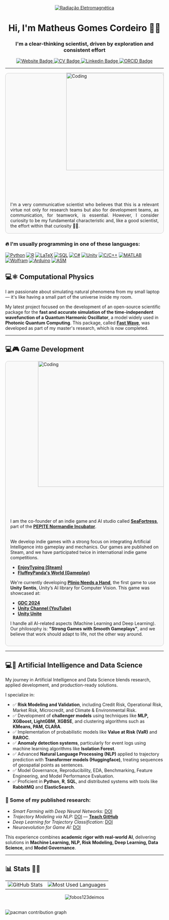 <p align="center">
  <a href="https://github.com/fobos123deimos">
    <img src="https://github.com/user-attachments/assets/fe0c163b-9fa3-4ec5-8e32-6fcc829a0fe1" alt="Radiação Eletromagnética">
  </a>
</p>

<h1 align="center">Hi, I'm Matheus Gomes Cordeiro 👨‍🔬</h1>
<h3 align="center">I'm a clear-thinking scientist, driven by exploration and consistent effort</h3>

<p align="center">
  <a href="https://matheuscordeiro.com">
    <img src="https://img.shields.io/badge/MC-Website-333333?style=for-the-badge&labelColor=333333" alt="Website Badge">
  </a>
  <a href="https://github.com/fobos123deimos/fobos123deimos/blob/main/MatheusCordeiroCv.pdf">
    <img src="https://img.shields.io/badge/-CV-D14836?style=for-the-badge&logo=ReadTheDocs&logoColor=white" alt="CV Badge">
  </a>
  <a href="https://www.linkedin.com/in/matheus-cordeiro-meng-453373ba/">
    <img src="https://img.shields.io/badge/-LinkedIn-0077B5?style=for-the-badge&logo=LinkedIn&logoColor=white" alt="Linkedin Badge">
  </a>
  <a href="https://orcid.org/0000-0001-5318-5158">
    <img src="https://img.shields.io/badge/-ORCID-A6CE39?style=for-the-badge&logo=ORCID&logoColor=white" alt="ORCID Badge">
  </a>
</p>


---

<img align="right" alt="Coding" width="310" src="https://github.com/user-attachments/assets/30fd88cb-fd19-4753-be7b-69ec26549321" style="margin-left: 250px; margin-bottom: 100px;">


<div style="border: 1px solid #ccc; padding: 15px; margin: 15px 0; border-radius: 10px; background-color: #f9f9f9; text-align: justify;">
  I'm a very communicative scientist who believes that this is a relevant virtue not only for research teams but also for development teams, as communication, for teamwork, is essential. However, I consider curiosity to be my fundamental characteristic and, like a good scientist, the effort within that curiosity 🔭🌱.
</div>




### 🔥 I'm usually programming in one of these languages:

[![Python](https://img.shields.io/badge/Python-3776AB?style=flat-square&logo=python&logoColor=white)](https://github.com/fobos123deimos?tab=repositories&q=&type=&language=python&sort=)
[![R](https://img.shields.io/badge/R-276DC3?style=flat-square&logo=r&logoColor=white)](https://github.com/fobos123deimos?tab=repositories&q=&type=&language=r&sort=)
[![LaTeX](https://img.shields.io/badge/LaTeX-008080?style=flat-square&logo=latex&logoColor=white)](https://github.com/fobos123deimos?tab=repositories&q=latex)
[![SQL](https://img.shields.io/badge/SQL-4169E1?style=flat-square&logo=postgresql&logoColor=white)](https://github.com/fobos123deimos?tab=repositories&q=&type=&language=sql&sort=)
[![C#](https://img.shields.io/badge/C%23-512BD4?style=flat-square&logo=csharp&logoColor=white)](https://github.com/fobos123deimos?tab=repositories&q=&type=&language=csharp&sort=)
[![Unity](https://img.shields.io/badge/Unity-000000?style=flat-square&logo=unity&logoColor=white)](https://github.com/fobos123deimos?tab=repositories&q=&type=&language=unity&sort=)
[![C/C++](https://img.shields.io/badge/C/C++-A8B9CC?style=flat-square&logo=c&logoColor=black)](https://github.com/fobos123deimos?tab=repositories&q=c)
[![MATLAB](https://img.shields.io/badge/MATLAB-FF6600?style=flat-square&logo=mathworks&logoColor=white)](https://github.com/fobos123deimos?tab=repositories&q=&type=&language=matlab&sort=)
[![Wolfram](https://img.shields.io/badge/Mathematica-DD1100?style=flat-square&logo=wolfram&logoColor=white)](https://github.com/fobos123deimos?tab=repositories&q=&type=&language=wolfram&sort=)
[![Arduino](https://img.shields.io/badge/Arduino-00979D?style=flat-square&logo=arduino&logoColor=white)](https://github.com/fobos123deimos?tab=repositories&q=&type=&language=arduino&sort=)
[![ASM](https://img.shields.io/badge/Assembly-333333?style=flat-square)](https://github.com/fobos123deimos?tab=repositories&q=&type=&language=assembly&sort=)

## 💻⚛️ Computational Physics


I am passionate about simulating natural phenomena from my small laptop — it's like having a small part of the universe inside my room.

My latest project focused on the development of an open-source scientific package for the **fast and accurate simulation of the time-independent wavefunction of a Quantum Harmonic Oscillator**, a model widely used in **Photonic Quantum Computing**. This package, called [**Fast Wave**](https://pypi.org/project/fast-wave/), was developed as part of my master's research, which is now completed.

---

## 💻🎮 Game Development

<img align="right" alt="Coding" width="400" src="https://github.com/user-attachments/assets/f99e84c7-0521-4a6d-a00f-f5ad5ab9785c" style="margin-left: 250px; margin-bottom: 100px;">


<div style="border: 1px solid #ccc; padding: 15px; margin: 15px 0; border-radius: 10px; background-color: #f9f9f9; text-align: left; max-width: 800px;">
  I am the co-founder of an indie game and AI studio called <a href="https://beacons.ai/seafortress/home"><strong>SeaFortress</strong></a>, part of the <a href="https://www.linkedin.com/company/pepite-normandie/posts/?feedView=all"><strong>PEPITE Normandie Incubator</strong></a>.<br><br>

  We develop indie games with a strong focus on integrating Artificial Intelligence into gameplay and mechanics. Our games are published on Steam, and we have participated twice in international indie game competitions.
  <ul>
    <li><a href="https://store.steampowered.com/agecheck/app/1956410/"><strong>EnjoyTyping (Steam)</strong></a></li>
    <li><a href="https://www.youtube.com/watch?v=odeQ9Qs_zio&t=14s"><strong>FluffeyPanda's World (Gameplay)</strong></a></li>
  </ul>

  We're currently developing <a href="https://store.steampowered.com/app/2671760/Plinio_Needs_a_Hand/"><strong>Plinio Needs a Hand</strong></a>, the first game to use <strong>Unity Sentis</strong>, Unity’s AI library for Computer Vision. This game was showcased at:
  <ul>
    <li><a href="https://www.linkedin.com/feed/update/urn:li:activity:7176392039217934336/"><strong>GDC 2024</strong></a></li>
    <li><a href="https://www.youtube.com/watch?v=7uU_TxSyINI&t=787s"><strong>Unity Channel (YouTube)</strong></a></li>
    <li><a href="https://www.youtube.com/watch?v=T-sbHvDF6Bw&t=474s"><strong>Unity Unite</strong></a></li>
  </ul>

  I handle all AI-related aspects (Machine Learning and Deep Learning). Our philosophy is: <strong>"Strong Games with Smooth Gameplays"</strong>, and we believe that work should adapt to life, not the other way around.
</div>

---

## 💻🧠 Artificial Intelligence and Data Science


My journey in Artificial Intelligence and Data Science blends research, applied development, and production-ready solutions.

I specialize in:

- ✅ **Risk Modeling and Validation**, including Credit Risk, Operational Risk, Market Risk, Microcredit, and Climate & Environmental Risk.
- ✅ Development of **challenger models** using techniques like **MLP, XGBoost, LightGBM, XGBSE**, and clustering algorithms such as **KMeans, PAM, CLARA**.
- ✅ Implementation of probabilistic models like **Value at Risk (VaR)** and **RAROC**.
- ✅ **Anomaly detection systems**, particularly for event logs using machine learning algorithms like **Isolation Forest**.
- ✅ Advanced **Natural Language Processing (NLP)** applied to trajectory prediction with **Transformer models (Huggingface)**, treating sequences of geospatial points as sentences.
- ✅ Model Governance, Reproducibility, EDA, Benchmarking, Feature Engineering, and Model Performance Evaluation.
- ✅ Proficient in **Python**, **R**, **SQL**, and distributed systems with tools like **RabbitMQ** and **ElasticSearch**.

### 🔬 Some of my published research:

- *Smart Farming with Deep Neural Networks:* [DOI](https://www.sciencedirect.com/science/article/abs/pii/S0167739X21004428?via%3Dihub)  
- *Trajectory Modeling via NLP:* [DOI](https://www.mdpi.com/1424-8220/22/19/7475) — [**Teach GitHub**](https://github.com/InsightLab/teach)  
- *Deep Learning for Trajectory Classification:* [DOI](https://www.scitepress.org/Link.aspx?doi=10.5220/0010227906640671)  
- *Neuroevolution for Game AI:* [DOI](https://www.sbgames.org/sbgames2019/files/papers/ComputacaoFull/198468.pdf)  

This experience combines **academic rigor with real-world AI**, delivering solutions in **Machine Learning, NLP, Risk Modeling, Deep Learning, Data Science**, and **Model Governance**.

---

## 📊 Stats :man_technologist:

<div align="center">
  <table>
    <tr>
      <td>
        <img src="https://github-readme-stats.vercel.app/api?username=fobos123deimos&show_icons=true&theme=radical" alt="GitHub Stats" />
      </td>
      <td>
        <img src="https://github-readme-stats.vercel.app/api/top-langs?username=fobos123deimos&layout=compact&card_width=400" alt="Most Used Languages" />
      </td>
    </tr>
  </table>
</div>

<!-- Segunda linha: GitHub Streak -->
<p align="center">
  <img src="https://github-readme-streak-stats.herokuapp.com/?user=fobos123deimos" alt="fobos123deimos" />
</p>

<br clear="both">

<picture>
  <source media="(prefers-color-scheme: dark)" srcset="https://raw.githubusercontent.com/fobos123deimos/fobos123deimos/output/pacman-contribution-graph-dark.svg">
  <source media="(prefers-color-scheme: light)" srcset="https://raw.githubusercontent.com/fobos123deimos/fobos123deimos/output/pacman-contribution-graph.svg">
  <img alt="pacman contribution graph" src="https://raw.githubusercontent.com/fobos123deimos/fobos123deimos/output/pacman-contribution-graph.svg">
</picture>



